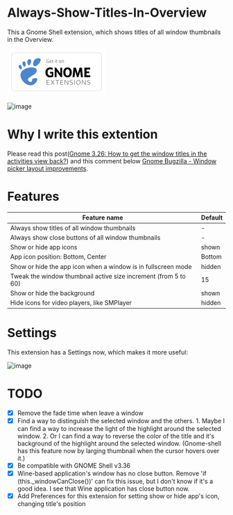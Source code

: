 <h1> Always-Show-Titles-In-Overview </h1>

This a Gnome Shell extension, which shows titles of all window thumbnails in the Overview. 

<p align="left">
  <a href="https://extensions.gnome.org/extension/1689/always-show-titles-in-overview/">
    <img alt="Get it on GNOME Extensions" width="228" src="https://raw.githubusercontent.com/andyholmes/gnome-shell-extensions-badge/master/get-it-on-ego.svg?sanitize=true"/>
  </a>
</p>

![image](https://user-images.githubusercontent.com/2271720/142729037-df43f6b3-4891-40b0-8441-d28861aba544.png)

# Why I write this extention
Please read this post([Gnome 3.26: How to get the window titles in the activities view back?](https://www.reddit.com/r/gnome/comments/7dk1kb/gnome_326_how_to_get_the_window_titles_in_the/))
and this comment below [Gnome Bugzilla - Window picker layout improvements](https://bugzilla.gnome.org/show_bug.cgi?id=783953).

# Features
|Feature name|Default|
|------------|-------|
| Always show titles of all window thumbnails | - |
| Always show close buttons of all window thumbnails | - |
| Show or hide app icons | shown |
| App icon position: Bottom, Center | Bottom|
| Show or hide the app icon when a window is in fullscreen mode | hidden |
| Tweak the window thumbnail active size increment (from 5 to 60) | 15 |
| Show or hide the background | shown |
| Hide icons for video players, like SMPlayer | hidden |

# Settings
This extension has a Settings now, which makes it more useful:

![image](https://user-images.githubusercontent.com/2271720/146159735-62b2720f-dfa8-4626-8c1e-83349caa5edd.png)


# TODO
- [x] Remove the fade time when leave a window
- [x] Find a way to distinguish the selected window and the others. 1. Maybe I can find a way to increase the light of the highlight around the selected window. 2. Or I can find a way to reverse the color of the title and it's background of the highlight around the selected window. (Gnome-shell has this feature now by larging thumbnail when the cursor hovers over it.)
- [x] Be compatible with GNOME Shell v3.36
- [x] Wine-based application's window has no close button. Remove 'if (this._windowCanClose())' can fix this issue, but I don't know if it's a good idea. I see that Wine application has close button now.
- [x] Add Preferences for this extension for setting show or hide app's icon, changing title's position
